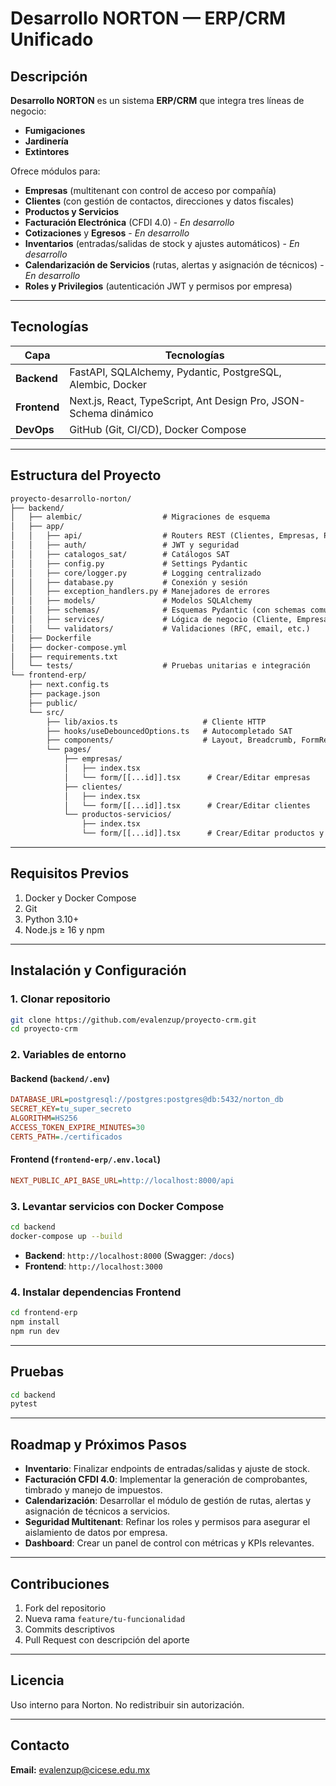 # Desarrollo NORTON — ERP/CRM Unificado

## Descripción

**Desarrollo NORTON** es un sistema **ERP/CRM** que integra tres líneas de negocio:

* **Fumigaciones**
* **Jardinería**
* **Extintores**

Ofrece módulos para:

*   **Empresas** (multitenant con control de acceso por compañía)
*   **Clientes** (con gestión de contactos, direcciones y datos fiscales)
*   **Productos y Servicios**
*   **Facturación Electrónica** (CFDI 4.0) - *En desarrollo*
*   **Cotizaciones** y **Egresos** - *En desarrollo*
*   **Inventarios** (entradas/salidas de stock y ajustes automáticos) - *En desarrollo*
*   **Calendarización de Servicios** (rutas, alertas y asignación de técnicos) - *En desarrollo*
*   **Roles y Privilegios** (autenticación JWT y permisos por empresa)

---

## Tecnologías

| **Capa**     | **Tecnologías**                                                  |
| ------------ | ---------------------------------------------------------------- |
| **Backend**  | FastAPI, SQLAlchemy, Pydantic, PostgreSQL, Alembic, Docker       |
| **Frontend** | Next.js, React, TypeScript, Ant Design Pro, JSON-Schema dinámico |
| **DevOps**   | GitHub (Git, CI/CD), Docker Compose                              |

---

## Estructura del Proyecto

```txt
proyecto-desarrollo-norton/
├── backend/
│   ├── alembic/                  # Migraciones de esquema
│   ├── app/
│   │   ├── api/                  # Routers REST (Clientes, Empresas, Productos)
│   │   ├── auth/                 # JWT y seguridad
│   │   ├── catalogos_sat/        # Catálogos SAT
│   │   ├── config.py             # Settings Pydantic
│   │   ├── core/logger.py        # Logging centralizado
│   │   ├── database.py           # Conexión y sesión
│   │   ├── exception_handlers.py # Manejadores de errores
│   │   ├── models/               # Modelos SQLAlchemy
│   │   ├── schemas/              # Esquemas Pydantic (con schemas comunes)
│   │   ├── services/             # Lógica de negocio (Cliente, Empresa, Producto)
│   │   └── validators/           # Validaciones (RFC, email, etc.)
│   ├── Dockerfile
│   ├── docker-compose.yml
│   ├── requirements.txt
│   └── tests/                    # Pruebas unitarias e integración
└── frontend-erp/
    ├── next.config.ts
    ├── package.json
    ├── public/
    └── src/
        ├── lib/axios.ts                   # Cliente HTTP
        ├── hooks/useDebouncedOptions.ts   # Autocompletado SAT
        ├── components/                    # Layout, Breadcrumb, FormRenderer…
        └── pages/
            ├── empresas/
            │   ├── index.tsx
            │   └── form/[[...id]].tsx      # Crear/Editar empresas
            ├── clientes/
            │   ├── index.tsx
            │   └── form/[[...id]].tsx      # Crear/Editar clientes
            └── productos-servicios/
                ├── index.tsx
                └── form/[[...id]].tsx      # Crear/Editar productos y servicios
```

---

## Requisitos Previos

1.  Docker y Docker Compose
2.  Git
3.  Python 3.10+
4.  Node.js ≥ 16 y npm

---

## Instalación y Configuración

### 1. Clonar repositorio

```bash
git clone https://github.com/evalenzup/proyecto-crm.git
cd proyecto-crm
```

### 2. Variables de entorno

#### Backend (`backend/.env`)

```ini
DATABASE_URL=postgresql://postgres:postgres@db:5432/norton_db
SECRET_KEY=tu_super_secreto
ALGORITHM=HS256
ACCESS_TOKEN_EXPIRE_MINUTES=30
CERTS_PATH=./certificados
```

#### Frontend (`frontend-erp/.env.local`)

```ini
NEXT_PUBLIC_API_BASE_URL=http://localhost:8000/api
```

### 3. Levantar servicios con Docker Compose

```bash
cd backend
docker-compose up --build
```

*   **Backend**: `http://localhost:8000` (Swagger: `/docs`)
*   **Frontend**: `http://localhost:3000`

### 4. Instalar dependencias Frontend

```bash
cd frontend-erp
npm install
npm run dev
```

---

## Pruebas

```bash
cd backend
pytest
```

---

## Roadmap y Próximos Pasos

*   **Inventario**: Finalizar endpoints de entradas/salidas y ajuste de stock.
*   **Facturación CFDI 4.0**: Implementar la generación de comprobantes, timbrado y manejo de impuestos.
*   **Calendarización**: Desarrollar el módulo de gestión de rutas, alertas y asignación de técnicos a servicios.
*   **Seguridad Multitenant**: Refinar los roles y permisos para asegurar el aislamiento de datos por empresa.
*   **Dashboard**: Crear un panel de control con métricas y KPIs relevantes.

---

## Contribuciones

1.  Fork del repositorio
2.  Nueva rama `feature/tu-funcionalidad`
3.  Commits descriptivos
4.  Pull Request con descripción del aporte

---

## Licencia

Uso interno para Norton. No redistribuir sin autorización.

---

## Contacto

**Email:** [evalenzup@cicese.edu.mx](mailto:evalenzup@cicese.edu.mx)
